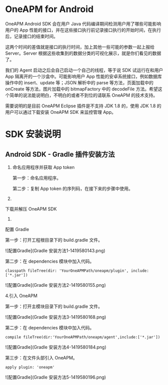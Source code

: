 # OneAPM for Android

OneAPM Android SDK 会在用户 Java 代码编译期间检测用户用了哪些可能影响用户的 App 性能的接口，并在这些接口执行前记录接口执行的开始时间，在执行后，记录接口的结束时间。

这两个时间的差值就是接口的执行时间，加上其他一些可能的参数一起上报给 Server。Server 根据这些收集到的数据分类的可视化展示，就是你们看见的数据了。

我们的 Agent 启动之后会自己启动一个自己的线程，等于说 SDK 试运行在和用户 App 隔离开的一个沙盒中。可能影响用户 App 性能的安卓系统接口，例如数据库操作中的 insert、update 等；JSON 解析中的 parse 等方法，页面加载中的 onCreate 等方法，图片加载中的 bitmapFactory 中的 decodeFile 方法。希望这个简单的说法能说明白，不明白的或者不到位的请联系 OneAPM 的技术支持。

需要说明的是目前 OneAPM Eclipse 插件是不支持 JDK 1.8 的，使用 JDK 1.8 的用户可以通过下载安装 OneAPM SDK 来监控管理 App。

# SDK 安装说明

## Android SDK - Gradle 插件安装方法

1. 命名应用程序并获取 App token

    第一步：命名应用程序。

    第二步：复制 App token 的序列码，在接下来的步骤中使用。
    
1. 
下载并解压 OneAPM SDK

1. 
配置 Gradle

第一步：打开工程根目录下的 build.gradle 文件。

![配置Gradle](Gradle 安装方法1-1419580143.png)

第二步：在 dependencies 模块中加入代码。

```classpath fileTree(dir: 'YourOneAPMPath/oneapm/plugin', include: ['*.jar'])```

![配置Gradle](Gradle 安装方法2-1419580155.png)

4.引入 OneAPM

第一步：打开主模块目录下的 build.gradle 文件。

![配置Gradle](Gradle 安装方法3-1419580168.png)

第二步：在 dependencies 模块中加入代码。

```compile fileTree(dir:'YourOneAPMPath/oneapm/agent',include:['*.jar'])```

![配置Gradle](Gradle 安装方法4-1419580184.png)

第三步：在文件头部引入 OneAPM。

```apply plugin: 'oneapm'```

![配置Gradle](Gradle 安装方法5-1419580196.png)






